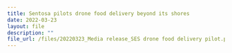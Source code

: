 ```yaml
---
title: Sentosa pilots drone food delivery beyond its shores
date: 2022-03-23
layout: file
description: ""
file_url: /files/20220323_Media release_SES drone food delivery pilot.pdf
---
```





